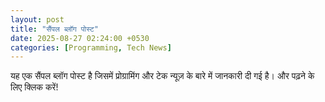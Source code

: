 ```yaml
---
layout: post
title: "सैंपल ब्लॉग पोस्ट"
date: 2025-08-27 02:24:00 +0530
categories: [Programming, Tech News]
---
```

यह एक सैंपल ब्लॉग पोस्ट है जिसमें प्रोग्रामिंग और टेक न्यूज़ के बारे में जानकारी दी गई है। और पढ़ने के लिए क्लिक करें!
